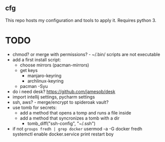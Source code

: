 
cfg
---
This repo hosts my configuration and tools to apply it. Requires python 3.

# TODO
- chmod? or merge with permissions? - ~/.bin/ scripts are not executable
- add a first install script:
  - choose mirrors (pacman-mirrors)
  - get keys
    - manjaro-keyring
    - archlinux-keyring
  - pacman -Syu
- do i need desk? https://github.com/jamesob/desk
- import intellij settings, pycharm settings
- ssh, aws? - merge/encrypt to spideroak vault?
- use tomb for secrets:
  - add a method that opens a tomp and runs a file inside
  - add a method that syncronizes a tomb with a dir
      - tomb_diff("ssh-config", "~/.ssh")
- if not `groups fredh | grep docker`
      usermod -a -G docker fredh
      systemctl enable docker.service
      print restart boy
